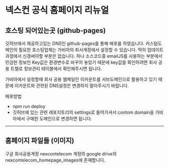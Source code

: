# 넥스컨 공식 홈페이지 리뉴얼

## 호스팅 되어있는곳 (github-pages)

깃허브에서 제공하고있는 DNS인 github-pages를 통해 배포를 하였습니다.
커스텀도메인의 필요한 호스팅업체는 가비아의 회사계정에서 설정할 수 있습니다.
딱히 업데이트과정에서 신경써야할 부분은 없습니다.
허나 소스코드중 emailJS를 사용하는 부분에서 민감한 정보인 Key값은 환경변수로 바꾸어 놓았기 때문에
key값을 확인하려면 회사 공용 트렐로 정보관리 테이블에서 확인해주시면 됩니다.

가비아에서 설정할때 회사 공용 웹메일인 이카운트를 서브도메인으로 활용하고 있기 때문에
이카운트와 관련된 DNS설정은 변경하지 말아주시기 바랍니다.

배포방법
- npm run deploy
- 깃허브에 있는 관련 레포지토리의 settings로 들어가셔서 contom domain을 가비아에서 구매한 도메인으로 변경하면 됩니다.

---
## 홈페이지 파일들 (이미지)

구글 회사공용계정 nexcontelecom 계정의 google drive의 nexcontelecom_homepage_images에 존재합니다.
